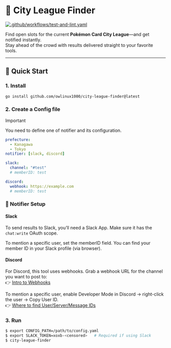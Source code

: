 # 👀 City League Finder
[![.github/workflows/test-and-lint.yaml](https://github.com/owlinux1000/city-league-finder/actions/workflows/test-and-lint.yaml/badge.svg)](https://github.com/owlinux1000/city-league-finder/actions/workflows/test-and-lint.yaml)

Find open slots for the current **Pokémon Card City League**—and get notified instantly.  
Stay ahead of the crowd with results delivered straight to your favorite tools.

---

## 🚀 Quick Start

### 1. Install

```sh
go install github.com/owlinux1000/city-league-finder@latest
```

### 2. Create a Config file

> [!IMPORTANT]
> You need to define one of notifier and its configuration.

```yaml
prefecture:
  - Kanagawa
  - Tokyo
notifier: [slack, discord]

slack:
  channel: "#test"
  # memberID: test

discord:
  webhook: https://example.com
  # memberID: test

```

### 🔔 Notifier Setup
#### Slack

To send results to Slack, you’ll need a Slack App.
Make sure it has the `chat:write` OAuth scope.

To mention a specific user, set the memberID field.
You can find your member ID in your Slack profile (via browser).

#### Discord

For Discord, this tool uses webhooks.
Grab a webhook URL for the channel you want to post to:  
👉 [Intro to Webhooks](https://support.discord.com/hc/en-us/articles/228383668-Intro-to-Webhooks)

To mention a specific user, enable Developer Mode in Discord → right-click the user → Copy User ID.  
👉 [Where to find User/Server/Message IDs](https://support.discord.com/hc/en-us/articles/206346498-Where-can-I-find-my-User-Server-Message-ID)


### 3. Run

```sh
$ export CONFIG_PATH=/path/to/config.yaml
$ export SLACK_TOKEN=xoxb-<censored>   # Required if using Slack
$ city-league-finder
```
